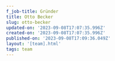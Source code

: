 ```yaml
---
f_job-title: Gründer
title: Otto Becker
slug: otto-becker
updated-on: '2023-09-08T17:07:35.996Z'
created-on: '2023-09-08T17:07:35.996Z'
published-on: '2023-09-08T17:09:36.049Z'
layout: '[team].html'
tags: team
---
```



